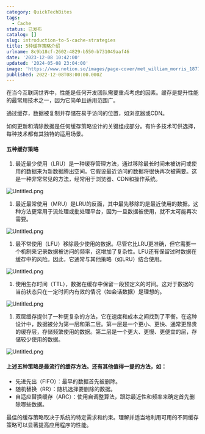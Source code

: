 ```yaml
---
category: QuickTechBites
tags:
  - Cache
status: 已发布
catalog: []
slug: introduction-to-5-cache-strategies
title: 5种缓存策略介绍
urlname: 8c9b18cf-2602-4829-b550-b731049aaf46
date: '2023-12-08 10:42:00'
updated: '2024-05-08 23:04:00'
image: 'https://www.notion.so/images/page-cover/met_william_morris_1877_willow.jpg'
published: 2022-12-08T08:00:00.000Z
---
```


在当今互联网世界中，性能是任何开发团队需要重点考虑的因素。缓存是提升性能的最常用技术之一，因为它简单且适用范围广。


通过缓存，数据被复制并存储在易于访问的位置，如浏览器或CDN。


如何更新和清除数据是任何缓存策略设计的关键组成部分。有许多技术可供选择，每种技术都有其独特的适用场景。


#### 五种缓存策略

1. 最近最少使用（LRU）是一种缓存管理方法，通过移除最长时间未被访问或使用的数据来为新数据腾出空间。它假设最近访问的数据将很快再次被需要。这是一种非常常见的方法，经常用于浏览器、CDN和操作系统。

![Untitled.png](https://prod-files-secure.s3.us-west-2.amazonaws.com/5d24fe63-e567-4804-86f9-9fdc62e13082/74494354-3dc7-4fc2-be3e-7e15913b3f24/Untitled.png?X-Amz-Algorithm=AWS4-HMAC-SHA256&X-Amz-Content-Sha256=UNSIGNED-PAYLOAD&X-Amz-Credential=ASIAZI2LB466SQQCPMIK%2F20250416%2Fus-west-2%2Fs3%2Faws4_request&X-Amz-Date=20250416T213615Z&X-Amz-Expires=3600&X-Amz-Security-Token=IQoJb3JpZ2luX2VjEMX%2F%2F%2F%2F%2F%2F%2F%2F%2F%2FwEaCXVzLXdlc3QtMiJGMEQCIG6y4qJUhYM475fX1Wbp6Dplx4eCYBVCme19sfJGsKMYAiAIXwDhodbRq4Zt1IU%2F8SXez6M9lHQZHVUe2TDioKWnaCr%2FAwhOEAAaDDYzNzQyMzE4MzgwNSIMLkJBg1roW%2FwVZTfUKtwDnDMdntfloz46eWQHVUv1YNOPBqtWfHpHyvwihqolLhlv8DgSLbdEPbCUTvwlpNwtVLenb%2Bj0RxkRYTj%2BNRfoFyu00hS4L%2BKxR1ePI3ua%2F%2FKj5XPhZGC2zxsOJJZVw0NhPuSzH%2BRD347hcDZEHvH6cE%2FHIvNYCUfIocU%2B0HnwoIuK%2FlPdTRot5tA4Vyr5PfpK00MPFgLR5A5rXOax9esnar5bXatos6LnDQWuXG2LlBowlQDd2cGjVNmfn3qtapnSq0dFxalzMKWo8rJCOchg5gQhIvQM9igNTe7Ds7vGZ656EifAQrJI%2FSimsbGyZrw59F8I5ODUDyH2%2FUIb0wgQRrU8LzvKq43rMWVSruqlaBBxufEyOHL79nGvq3mDNJ9viM3nrG8e6%2BdwTLjtpf624fONvM%2FMkH%2BX%2BO%2BV7ZCplYbifCHsEB7E8c4Cjs9HKiaRysT8wM7Cr91o9N%2B8EYRecaf9ttJ4Z1wE5nhWyRe4Xvy%2FyqypANrrAxN5z%2F%2BOplWrJ8jWJ0MgT6mxw1dvXbDI99Ggn%2BbA%2FmdWE10uQ9F4%2BZQ5qcF%2BcBU0bsr6pmwaNdD5gRLMn6sip%2Bhtw0u1oxLnXIcM%2BOzOXskTidMOKHYtA1e0QjSZ3N7qrGlDj9ww66qAwAY6pgHENp5BWOepmFkBpTtV7xuapvJLPjc%2F%2BafjIg1xhzoFT9Xt2cntCyT3RnE1xdiEiKz6h4EqZxK%2FBQFU0SYNwWe8ScvY6LJDbN5liJxXGzLWNKGIaapgvkAfBl4EetJBeoCuN6Lcj121KCqV8EGRBJX3OfiBnal78SFNLvGip394Z6qXpO%2FWIux%2F6r2Xs6kRUAZVbQpd1WK9rcvBG8lNkI%2FJMwaer8st&X-Amz-Signature=bb9e839dad2e73d7b4242e411014aabb8b166afe411b3c0d1c5ac486ed21d479&X-Amz-SignedHeaders=host&x-id=GetObject)

1. 最近最常使用（MRU）是LRU的反面，其中最先移除的是最近使用的数据。这种方法更常用于流处理或批处理平台，因为一旦数据被使用，就不太可能再次需要。

![Untitled.png](https://prod-files-secure.s3.us-west-2.amazonaws.com/5d24fe63-e567-4804-86f9-9fdc62e13082/9394e615-e149-4cd8-9a1b-e3c39cda8184/Untitled.png?X-Amz-Algorithm=AWS4-HMAC-SHA256&X-Amz-Content-Sha256=UNSIGNED-PAYLOAD&X-Amz-Credential=ASIAZI2LB466SQQCPMIK%2F20250416%2Fus-west-2%2Fs3%2Faws4_request&X-Amz-Date=20250416T213615Z&X-Amz-Expires=3600&X-Amz-Security-Token=IQoJb3JpZ2luX2VjEMX%2F%2F%2F%2F%2F%2F%2F%2F%2F%2FwEaCXVzLXdlc3QtMiJGMEQCIG6y4qJUhYM475fX1Wbp6Dplx4eCYBVCme19sfJGsKMYAiAIXwDhodbRq4Zt1IU%2F8SXez6M9lHQZHVUe2TDioKWnaCr%2FAwhOEAAaDDYzNzQyMzE4MzgwNSIMLkJBg1roW%2FwVZTfUKtwDnDMdntfloz46eWQHVUv1YNOPBqtWfHpHyvwihqolLhlv8DgSLbdEPbCUTvwlpNwtVLenb%2Bj0RxkRYTj%2BNRfoFyu00hS4L%2BKxR1ePI3ua%2F%2FKj5XPhZGC2zxsOJJZVw0NhPuSzH%2BRD347hcDZEHvH6cE%2FHIvNYCUfIocU%2B0HnwoIuK%2FlPdTRot5tA4Vyr5PfpK00MPFgLR5A5rXOax9esnar5bXatos6LnDQWuXG2LlBowlQDd2cGjVNmfn3qtapnSq0dFxalzMKWo8rJCOchg5gQhIvQM9igNTe7Ds7vGZ656EifAQrJI%2FSimsbGyZrw59F8I5ODUDyH2%2FUIb0wgQRrU8LzvKq43rMWVSruqlaBBxufEyOHL79nGvq3mDNJ9viM3nrG8e6%2BdwTLjtpf624fONvM%2FMkH%2BX%2BO%2BV7ZCplYbifCHsEB7E8c4Cjs9HKiaRysT8wM7Cr91o9N%2B8EYRecaf9ttJ4Z1wE5nhWyRe4Xvy%2FyqypANrrAxN5z%2F%2BOplWrJ8jWJ0MgT6mxw1dvXbDI99Ggn%2BbA%2FmdWE10uQ9F4%2BZQ5qcF%2BcBU0bsr6pmwaNdD5gRLMn6sip%2Bhtw0u1oxLnXIcM%2BOzOXskTidMOKHYtA1e0QjSZ3N7qrGlDj9ww66qAwAY6pgHENp5BWOepmFkBpTtV7xuapvJLPjc%2F%2BafjIg1xhzoFT9Xt2cntCyT3RnE1xdiEiKz6h4EqZxK%2FBQFU0SYNwWe8ScvY6LJDbN5liJxXGzLWNKGIaapgvkAfBl4EetJBeoCuN6Lcj121KCqV8EGRBJX3OfiBnal78SFNLvGip394Z6qXpO%2FWIux%2F6r2Xs6kRUAZVbQpd1WK9rcvBG8lNkI%2FJMwaer8st&X-Amz-Signature=712bc15cc73686363333ae0c10a22863f26f99a4d6dfe7c4e71ab56494e26a07&X-Amz-SignedHeaders=host&x-id=GetObject)

1. 最不常使用（LFU）移除最少使用的数据。尽管它比LRU更准确，但它需要一个机制来记录数据被访问的频率，这增加了复杂性。LFU还有保留过时数据在缓存中的风险。因此，它通常与其他策略（如LRU）结合使用。

![Untitled.png](https://prod-files-secure.s3.us-west-2.amazonaws.com/5d24fe63-e567-4804-86f9-9fdc62e13082/ff489bb8-941e-4617-b208-e17020ed7ada/Untitled.png?X-Amz-Algorithm=AWS4-HMAC-SHA256&X-Amz-Content-Sha256=UNSIGNED-PAYLOAD&X-Amz-Credential=ASIAZI2LB466SQQCPMIK%2F20250416%2Fus-west-2%2Fs3%2Faws4_request&X-Amz-Date=20250416T213615Z&X-Amz-Expires=3600&X-Amz-Security-Token=IQoJb3JpZ2luX2VjEMX%2F%2F%2F%2F%2F%2F%2F%2F%2F%2FwEaCXVzLXdlc3QtMiJGMEQCIG6y4qJUhYM475fX1Wbp6Dplx4eCYBVCme19sfJGsKMYAiAIXwDhodbRq4Zt1IU%2F8SXez6M9lHQZHVUe2TDioKWnaCr%2FAwhOEAAaDDYzNzQyMzE4MzgwNSIMLkJBg1roW%2FwVZTfUKtwDnDMdntfloz46eWQHVUv1YNOPBqtWfHpHyvwihqolLhlv8DgSLbdEPbCUTvwlpNwtVLenb%2Bj0RxkRYTj%2BNRfoFyu00hS4L%2BKxR1ePI3ua%2F%2FKj5XPhZGC2zxsOJJZVw0NhPuSzH%2BRD347hcDZEHvH6cE%2FHIvNYCUfIocU%2B0HnwoIuK%2FlPdTRot5tA4Vyr5PfpK00MPFgLR5A5rXOax9esnar5bXatos6LnDQWuXG2LlBowlQDd2cGjVNmfn3qtapnSq0dFxalzMKWo8rJCOchg5gQhIvQM9igNTe7Ds7vGZ656EifAQrJI%2FSimsbGyZrw59F8I5ODUDyH2%2FUIb0wgQRrU8LzvKq43rMWVSruqlaBBxufEyOHL79nGvq3mDNJ9viM3nrG8e6%2BdwTLjtpf624fONvM%2FMkH%2BX%2BO%2BV7ZCplYbifCHsEB7E8c4Cjs9HKiaRysT8wM7Cr91o9N%2B8EYRecaf9ttJ4Z1wE5nhWyRe4Xvy%2FyqypANrrAxN5z%2F%2BOplWrJ8jWJ0MgT6mxw1dvXbDI99Ggn%2BbA%2FmdWE10uQ9F4%2BZQ5qcF%2BcBU0bsr6pmwaNdD5gRLMn6sip%2Bhtw0u1oxLnXIcM%2BOzOXskTidMOKHYtA1e0QjSZ3N7qrGlDj9ww66qAwAY6pgHENp5BWOepmFkBpTtV7xuapvJLPjc%2F%2BafjIg1xhzoFT9Xt2cntCyT3RnE1xdiEiKz6h4EqZxK%2FBQFU0SYNwWe8ScvY6LJDbN5liJxXGzLWNKGIaapgvkAfBl4EetJBeoCuN6Lcj121KCqV8EGRBJX3OfiBnal78SFNLvGip394Z6qXpO%2FWIux%2F6r2Xs6kRUAZVbQpd1WK9rcvBG8lNkI%2FJMwaer8st&X-Amz-Signature=e941e0ebfe83591ff6fff4dc0ebd6b1a57c13aff5589b0979ce1439352766323&X-Amz-SignedHeaders=host&x-id=GetObject)

1. 使用生存时间（TTL），数据在缓存中保留一段预定义的时间。这对于数据的当前状态只在一定时间内有效的情况（如会话数据）是理想的。

![Untitled.png](https://prod-files-secure.s3.us-west-2.amazonaws.com/5d24fe63-e567-4804-86f9-9fdc62e13082/480ed8d3-f3c7-4a40-a9c6-4ca2e915c139/Untitled.png?X-Amz-Algorithm=AWS4-HMAC-SHA256&X-Amz-Content-Sha256=UNSIGNED-PAYLOAD&X-Amz-Credential=ASIAZI2LB466SQQCPMIK%2F20250416%2Fus-west-2%2Fs3%2Faws4_request&X-Amz-Date=20250416T213615Z&X-Amz-Expires=3600&X-Amz-Security-Token=IQoJb3JpZ2luX2VjEMX%2F%2F%2F%2F%2F%2F%2F%2F%2F%2FwEaCXVzLXdlc3QtMiJGMEQCIG6y4qJUhYM475fX1Wbp6Dplx4eCYBVCme19sfJGsKMYAiAIXwDhodbRq4Zt1IU%2F8SXez6M9lHQZHVUe2TDioKWnaCr%2FAwhOEAAaDDYzNzQyMzE4MzgwNSIMLkJBg1roW%2FwVZTfUKtwDnDMdntfloz46eWQHVUv1YNOPBqtWfHpHyvwihqolLhlv8DgSLbdEPbCUTvwlpNwtVLenb%2Bj0RxkRYTj%2BNRfoFyu00hS4L%2BKxR1ePI3ua%2F%2FKj5XPhZGC2zxsOJJZVw0NhPuSzH%2BRD347hcDZEHvH6cE%2FHIvNYCUfIocU%2B0HnwoIuK%2FlPdTRot5tA4Vyr5PfpK00MPFgLR5A5rXOax9esnar5bXatos6LnDQWuXG2LlBowlQDd2cGjVNmfn3qtapnSq0dFxalzMKWo8rJCOchg5gQhIvQM9igNTe7Ds7vGZ656EifAQrJI%2FSimsbGyZrw59F8I5ODUDyH2%2FUIb0wgQRrU8LzvKq43rMWVSruqlaBBxufEyOHL79nGvq3mDNJ9viM3nrG8e6%2BdwTLjtpf624fONvM%2FMkH%2BX%2BO%2BV7ZCplYbifCHsEB7E8c4Cjs9HKiaRysT8wM7Cr91o9N%2B8EYRecaf9ttJ4Z1wE5nhWyRe4Xvy%2FyqypANrrAxN5z%2F%2BOplWrJ8jWJ0MgT6mxw1dvXbDI99Ggn%2BbA%2FmdWE10uQ9F4%2BZQ5qcF%2BcBU0bsr6pmwaNdD5gRLMn6sip%2Bhtw0u1oxLnXIcM%2BOzOXskTidMOKHYtA1e0QjSZ3N7qrGlDj9ww66qAwAY6pgHENp5BWOepmFkBpTtV7xuapvJLPjc%2F%2BafjIg1xhzoFT9Xt2cntCyT3RnE1xdiEiKz6h4EqZxK%2FBQFU0SYNwWe8ScvY6LJDbN5liJxXGzLWNKGIaapgvkAfBl4EetJBeoCuN6Lcj121KCqV8EGRBJX3OfiBnal78SFNLvGip394Z6qXpO%2FWIux%2F6r2Xs6kRUAZVbQpd1WK9rcvBG8lNkI%2FJMwaer8st&X-Amz-Signature=010f86a97d7c06f27f89033636ec412e6158a3d614940cf815a28b96a6ea1217&X-Amz-SignedHeaders=host&x-id=GetObject)

1. 双层缓存提供了一种更复杂的方法，它在速度和成本之间找到了平衡。在这种设计中，数据被分为第一层和第二层。第一层是一个更小、更快、通常更昂贵的缓存层，存储频繁使用的数据。第二层是一个更大、更慢、更便宜的层，存储较少使用的数据。

![Untitled.png](https://prod-files-secure.s3.us-west-2.amazonaws.com/5d24fe63-e567-4804-86f9-9fdc62e13082/35e68090-275d-4707-9e9a-ce86f000e9eb/Untitled.png?X-Amz-Algorithm=AWS4-HMAC-SHA256&X-Amz-Content-Sha256=UNSIGNED-PAYLOAD&X-Amz-Credential=ASIAZI2LB466SQQCPMIK%2F20250416%2Fus-west-2%2Fs3%2Faws4_request&X-Amz-Date=20250416T213615Z&X-Amz-Expires=3600&X-Amz-Security-Token=IQoJb3JpZ2luX2VjEMX%2F%2F%2F%2F%2F%2F%2F%2F%2F%2FwEaCXVzLXdlc3QtMiJGMEQCIG6y4qJUhYM475fX1Wbp6Dplx4eCYBVCme19sfJGsKMYAiAIXwDhodbRq4Zt1IU%2F8SXez6M9lHQZHVUe2TDioKWnaCr%2FAwhOEAAaDDYzNzQyMzE4MzgwNSIMLkJBg1roW%2FwVZTfUKtwDnDMdntfloz46eWQHVUv1YNOPBqtWfHpHyvwihqolLhlv8DgSLbdEPbCUTvwlpNwtVLenb%2Bj0RxkRYTj%2BNRfoFyu00hS4L%2BKxR1ePI3ua%2F%2FKj5XPhZGC2zxsOJJZVw0NhPuSzH%2BRD347hcDZEHvH6cE%2FHIvNYCUfIocU%2B0HnwoIuK%2FlPdTRot5tA4Vyr5PfpK00MPFgLR5A5rXOax9esnar5bXatos6LnDQWuXG2LlBowlQDd2cGjVNmfn3qtapnSq0dFxalzMKWo8rJCOchg5gQhIvQM9igNTe7Ds7vGZ656EifAQrJI%2FSimsbGyZrw59F8I5ODUDyH2%2FUIb0wgQRrU8LzvKq43rMWVSruqlaBBxufEyOHL79nGvq3mDNJ9viM3nrG8e6%2BdwTLjtpf624fONvM%2FMkH%2BX%2BO%2BV7ZCplYbifCHsEB7E8c4Cjs9HKiaRysT8wM7Cr91o9N%2B8EYRecaf9ttJ4Z1wE5nhWyRe4Xvy%2FyqypANrrAxN5z%2F%2BOplWrJ8jWJ0MgT6mxw1dvXbDI99Ggn%2BbA%2FmdWE10uQ9F4%2BZQ5qcF%2BcBU0bsr6pmwaNdD5gRLMn6sip%2Bhtw0u1oxLnXIcM%2BOzOXskTidMOKHYtA1e0QjSZ3N7qrGlDj9ww66qAwAY6pgHENp5BWOepmFkBpTtV7xuapvJLPjc%2F%2BafjIg1xhzoFT9Xt2cntCyT3RnE1xdiEiKz6h4EqZxK%2FBQFU0SYNwWe8ScvY6LJDbN5liJxXGzLWNKGIaapgvkAfBl4EetJBeoCuN6Lcj121KCqV8EGRBJX3OfiBnal78SFNLvGip394Z6qXpO%2FWIux%2F6r2Xs6kRUAZVbQpd1WK9rcvBG8lNkI%2FJMwaer8st&X-Amz-Signature=47a8be6bf6e999880eb404afffe2f7a3e7fc0cf286aa5acb177ab55c8e359f98&X-Amz-SignedHeaders=host&x-id=GetObject)


#### 上述五种策略是最流行的缓存方法。还有其他值得一提的方法，如：

- 先进先出（FIFO）：最早的数据首先被删除。
- 随机替换（RR）：随机选择要删除的数据。
- 自适应替换缓存（ARC）：使用自调整算法，跟踪最近性和频率来确定首先删除哪些数据。

最佳的缓存策略取决于系统的特定需求和约束。理解并适当地利用可用的不同缓存策略可以显著提高应用程序的性能。

